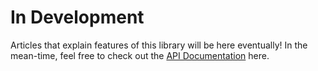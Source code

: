 # In Development
Articles that explain features of this library will be here eventually!  In the mean-time, feel free to check out the [API Documentation](~/api/index.md) here.
